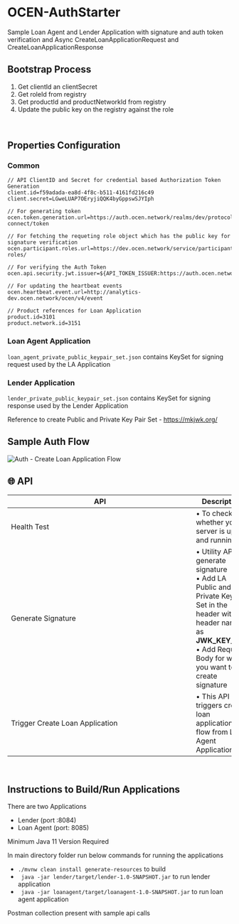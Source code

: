 # OCEN-AuthStarter
Sample Loan Agent and Lender Application with signature and auth token verification and Async CreateLoanApplicationRequest and CreateLoanApplicationResponse
<br>

## Bootstrap Process
  1. Get clientId an clientSecret
  2. Get roleId from registry
  3. Get productId and productNetworkId from registry
  4. Update the public key on the registry against the role
<br>

## Properties Configuration

### Common

```
// API ClientID and Secret for credential based Authorization Token Generation
client.id=f59adada-ea8d-4f8c-b511-4161fd216c49
client.secret=LGweLUAP7OEryjiQQK4byGppswSJYIph

// For generating token 
ocen.token.generation.url=https://auth.ocen.network/realms/dev/protocol/openid-connect/token

// For fetching the requeting role object which has the public key for signature verification 
ocen.participant.roles.url=https://dev.ocen.network/service/participant-roles/

// For verifying the Auth Token
ocen.api.security.jwt.issuer=${API_TOKEN_ISSUER:https://auth.ocen.network/realms/dev}

// For updating the heartbeat events
ocen.heartbeat.event.url=http://analytics-dev.ocen.network/ocen/v4/event

// Product references for Loan Application
product.id=3101
product.network.id=3151
```
### Loan Agent Application

`loan_agent_private_public_keypair_set.json` contains KeySet for signing request used by the LA Application

### Lender Application

`lender_private_public_keypair_set.json` contains KeySet for signing response used by the Lender Application

Reference to create Public and Private Key Pair Set - https://mkjwk.org/
<br>

## Sample Auth Flow 
<!-- ![WhatsApp Image 2024-03-18 at 20 04 50](https://github.com/iSPIRT/OCEN-AuthStarter/assets/16155950/eebde30b-b019-4433-a41f-8ad67fa50e86) -->
![Auth - Create Loan Application Flow](https://github.com/iSPIRT/OCEN-AuthStarter/assets/40620782/44dc8a00-580d-497e-859a-89267377de17)
<br>

## 🌐 API

|   <div style="width:400px">API</div> | Description |
| ----  |   ---   |  
| Health Test |  &#8226; To check whether your server is up and running|
| Generate Signature | &#8226; Utility API to generate signature <br>&#10; &#8226; Add LA Public and Private Keypair Set in the header with header name as **JWK_KEY_SET** <br>&#10; &#8226; Add Request Body for which you want to create signature |
| Trigger Create Loan Application | &#8226; This API triggers create loan application flow from Loan Agent Application|
<br>

## Instructions to Build/Run Applications

There are two Applications 
  - Lender (port :8084)
  - Loan Agent (port: 8085)

Minimum Java 11 Version Required

In main directory folder run below commands for running the applications
- `./mvnw clean install generate-resources` to build
- ` java -jar lender/target/lender-1.0-SNAPSHOT.jar` to run lender application
- ` java -jar loanagent/target/loanagent-1.0-SNAPSHOT.jar` to run loan agent application

Postman collection present with sample api calls 
